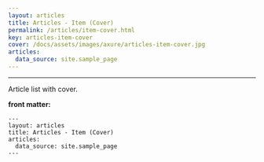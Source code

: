 ```yaml
---
layout: articles
title: Articles - Item (Cover)
permalink: /articles/item-cover.html
key: articles-item-cover
cover: /docs/assets/images/axure/articles-item-cover.jpg
articles:
  data_source: site.sample_page
---
```


<div class="article__content" markdown="1">

---

Article list with cover.

<!-- more -->

**front matter:**

    ---
    layout: articles
    title: Articles - Item (Cover)
    articles:
      data_source: site.sample_page
    ---

</div>
